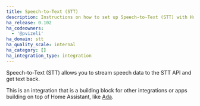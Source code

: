 ```yaml
---
title: Speech-to-Text (STT)
description: Instructions on how to set up Speech-to-Text (STT) with Home Assistant.
ha_release: 0.102
ha_codeowners:
  - '@pvizeli'
ha_domain: stt
ha_quality_scale: internal
ha_category: []
ha_integration_type: integration
---
```


Speech-to-Text (STT) allows you to stream speech data to the STT API and get text back.

This is an integration that is a building block for other integrations or apps building on top of Home Assistant, like [Ada](https://github.com/home-assistant/ada).
